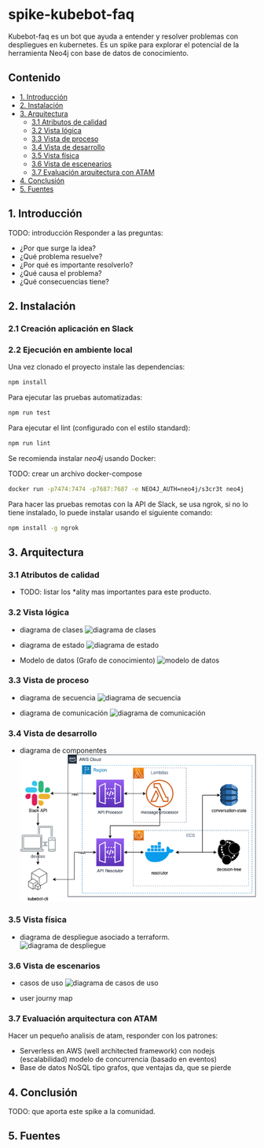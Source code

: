 # spike-kubebot-faq
Kubebot-faq es un bot que ayuda a entender y resolver problemas con despliegues en kubernetes. Es un spike para explorar el potencial de la herramienta Neo4j con base de datos de conocimiento.

## Contenido

- [1. Introducción](#1-introducción)
- [2. Instalación](#2-instalación)
- [3. Arquitectura](#3-arquitectura)
  - [3.1 Atributos de calidad](#3-1-atributos-de-calidad)
  - [3.2 Vista lógica](#3-2-vista-lógica)
  - [3.3 Vista de proceso](#3-3-vista-de-proceso)
  - [3.4 Vista de desarrollo](#3-4-vista-de-desarrollo)
  - [3.5 Vista física](#3-5-vista-física)
  - [3.6 Vista de escenearios](#3-6-vista-de-escenarios)
  - [3.7 Evaluación arquitectura con ATAM](#3-7-evaluación-arquitectura-con-atam)
- [4. Conclusión](#4-conclusión)
- [5. Fuentes](#5-fuentes)


## 1. Introducción

TODO: introducción
Responder a las preguntas: 

- ¿Por que surge la idea?
- ¿Qué problema resuelve?
- ¿Por qué es importante resolverlo?
- ¿Qué causa el problema?
- ¿Qué consecuencias tiene?


## 2. Instalación

### 2.1 Creación aplicación en Slack

### 2.2 Ejecución en ambiente local

Una vez clonado el proyecto instale las dependencias:

```sh
npm install
```

Para ejecutar las pruebas automatizadas:
```sh
npm run test
````

Para ejecutar el lint (configurado con el estilo standard):

```sh
npm run lint
```

Se recomienda instalar _neo4j_ usando Docker:

TODO: crear un archivo docker-compose

```sh
docker run -p7474:7474 -p7687:7687 -e NEO4J_AUTH=neo4j/s3cr3t neo4j
````

Para hacer las pruebas remotas con la API de Slack, se usa ngrok, si no lo tiene instalado, lo puede instalar usando el siguiente comando:

```sh
npm install -g ngrok
```

## 3. Arquitectura 

### 3.1 Atributos de calidad

- TODO: listar los *ality mas importantes para este producto.

### 3.2 Vista lógica
- diagrama de clases
![diagrama de clases](./docs/assets/diagramas-v-logica-d-clases.png)

- diagrama de estado
![diagrama de estado](./docs/sassets/diagramas-v-logica-d-estado.png)

- Modelo de datos (Grafo de conocimiento)
![modelo de datos](./docs/assets/modelo-datos.png)

### 3.3 Vista de proceso
- diagrama de secuencia
![diagrama de secuencia](./docs/assets/diagramas-v-proceso-d-secuencia.png)

- diagrama de comunicación
![diagrama de comunicación](./docs/assets/diagramas-v-proceso-d-comunicacion.png)

### 3.4 Vista de desarrollo
- diagrama de componentes
![diagrama de componentes](./docs/assets/diagramas-v-desarrollo-d-componentes.png)



### 3.5 Vista física
- diagrama de despliegue asociado a terraform.
![diagrama de despliegue](./docs/assets/diagramas-v-fisica-d-despliegue.png)

### 3.6 Vista de escenarios
- casos de uso
![diagrama de casos de uso](./docs/assets/diagramas-v-escenario-d-casos-uso.png)

- user journy map

### 3.7 Evaluación arquitectura con ATAM

Hacer un pequeño analisis de atam, responder con los patrones:
- Serverless en AWS (well architected framework) con nodejs (escalabilidad) modelo de concurrencia (basado en eventos)
- Base de datos NoSQL tipo grafos, que ventajas da, que se pierde

## 4. Conclusión

TODO: que aporta este spike a la comunidad.

## 5. Fuentes
